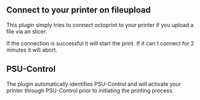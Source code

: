 ## Connect to your printer on fileupload

This plugin simply tries to connect octoprint to your printer if you upload a file via an slicer.

If the connection is successful it will start the print.
If it can´t connect for 2 minutes it will abort.

## PSU-Control
The plugin automatically identifies PSU-Control and will activate your printer through PSU-Control 
prior to initiating the printing process.

